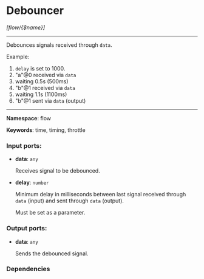 # Debouncer

_[flow/{$name}]_

---

Debounces signals received through `data`.

Example:
1. `delay` is set to 1000.
2. "a"@0 received via `data`
3. waiting 0.5s (500ms)
4. "b"@1 received via `data`
5. waiting 1.1s (1100ms)
6. "b"@1 sent via `data` (output)

---

__Namespace__: flow

__Keywords__: time, timing, throttle

### Input ports:

* __data__: ` any `

    Receives signal to be debounced.


* __delay__: ` number `

    Minimum delay in milliseconds between last signal received through `data` (input) and sent through `data` (output).
    
    Must be set as a parameter.

### Output ports:

* __data__: ` any `

    Sends the debounced signal.

### Dependencies




